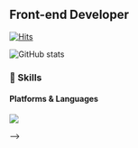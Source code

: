 ## Front-end Developer  
[![Hits](https://hits.seeyoufarm.com/api/count/incr/badge.svg?url=https%3A%2F%2Fgithub.com%2Fcherryc0ck%2Fhit-counter&count_bg=%23FF69B4&title_bg=%23141414&icon=tapas.svg&icon_color=%23FF69B4&title=HITS&edge_flat=false)](https://hits.seeyoufarm.com)

![GitHub stats](https://github-readme-stats.vercel.app/api?username=cherryc0ck&show_icons=true&theme=radical)
<!-- ![Top Langs](https://github-readme-stats.vercel.app/api/top-langs/?username=anuraghazra)](https://github.com/anuraghazra/github-readme-stats) -->

### 💪 Skills
#### Platforms & Languages
<p>
  <img src="https://img.shields.io/badge/React-61DAFB?style=flat-square&logo=React&logoColor=black"/>
</p>
-->
